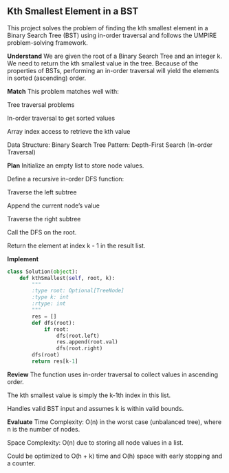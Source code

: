 ## Kth Smallest Element in a BST
This project solves the problem of finding the kth smallest element in a Binary Search Tree (BST) using in-order traversal and follows the UMPIRE problem-solving framework.

**Understand**
We are given the root of a Binary Search Tree and an integer k. We need to return the kth smallest value in the tree.
Because of the properties of BSTs, performing an in-order traversal will yield the elements in sorted (ascending) order.

**Match**
This problem matches well with:

Tree traversal problems

In-order traversal to get sorted values

Array index access to retrieve the kth value

Data Structure: Binary Search Tree
Pattern: Depth-First Search (In-order Traversal)

**Plan**
Initialize an empty list to store node values.

Define a recursive in-order DFS function:

Traverse the left subtree

Append the current node’s value

Traverse the right subtree

Call the DFS on the root.

Return the element at index k - 1 in the result list.

**Implement**
```python
class Solution(object):
    def kthSmallest(self, root, k):
        """
        :type root: Optional[TreeNode]
        :type k: int
        :rtype: int
        """
        res = []
        def dfs(root):
            if root:
                dfs(root.left)
                res.append(root.val)
                dfs(root.right)
        dfs(root)
        return res[k-1]
```

**Review**
The function uses in-order traversal to collect values in ascending order.

The kth smallest value is simply the k-1th index in this list.

Handles valid BST input and assumes k is within valid bounds.

**Evaluate**
Time Complexity: O(n) in the worst case (unbalanced tree), where n is the number of nodes.

Space Complexity: O(n) due to storing all node values in a list.

Could be optimized to O(h + k) time and O(h) space with early stopping and a counter.

